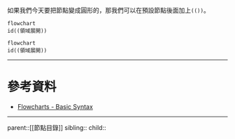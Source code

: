 如果我們今天要把節點變成圓形的，那我們可以在預設節點後面加上`(())`。
```Mermaid
flowchart
id((領域展開))
```
```mermaid
flowchart
id((領域展開))
```
- - -
# 參考資料
- [Flowcharts - Basic Syntax](https://mermaid.js.org/syntax/flowchart.html)
- - -
parent::[[節點目錄]]
sibling::
child::